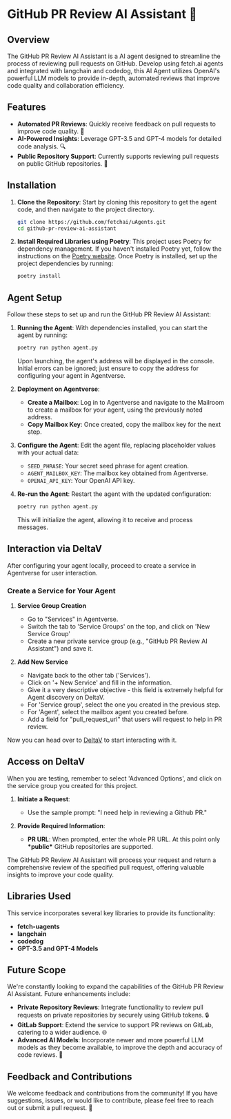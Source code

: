 # GitHub PR Review AI Assistant 🤖

## Overview

The GitHub PR Review AI Assistant is a AI agent designed to streamline the process of reviewing pull requests on GitHub.
Develop using fetch.ai agents and integrated with langchain and codedog, this AI Agent utilizes OpenAI's powerful LLM models to provide in-depth, automated reviews that improve code quality and collaboration efficiency.

## Features

- **Automated PR Reviews**: Quickly receive feedback on pull requests to improve code quality. 🚀
- **AI-Powered Insights**: Leverage GPT-3.5 and GPT-4 models for detailed code analysis. 🔍
- **Public Repository Support**: Currently supports reviewing pull requests on public GitHub repositories. 📖

## Installation

1. **Clone the Repository**: Start by cloning this repository to get the agent code, and then navigate to the project directory.

    ```bash
    git clone https://github.com/fetchai/uAgents.git
    cd github-pr-review-ai-assistant
    ```

2. **Install Required Libraries using Poetry**: This project uses Poetry for dependency management. If you haven't installed Poetry yet, follow the instructions on the [Poetry website](https://python-poetry.org/docs/#installation). Once Poetry is installed, set up the project dependencies by running:

    ```bash
    poetry install
    ```

## Agent Setup

Follow these steps to set up and run the GitHub PR Review AI Assistant:

1. **Running the Agent**: With dependencies installed, you can start the agent by running:

    ```bash
    poetry run python agent.py
    ```

    Upon launching, the agent's address will be displayed in the console. Initial errors can be ignored; just ensure to copy the address for configuring your agent in Agentverse.

2. **Deployment on Agentverse**:

    - **Create a Mailbox**: Log in to Agentverse and navigate to the Mailroom to create a mailbox for your agent, using the previously noted address.
    - **Copy Mailbox Key**: Once created, copy the mailbox key for the next step.

3. **Configure the Agent**: Edit the agent file, replacing placeholder values with your actual data:

    - `SEED_PHRASE`: Your secret seed phrase for agent creation.
    - `AGENT_MAILBOX_KEY`: The mailbox key obtained from Agentverse.
    - `OPENAI_API_KEY`: Your OpenAI API key.

4. **Re-run the Agent**: Restart the agent with the updated configuration:

    ```bash
    poetry run python agent.py
    ```

    This will initialize the agent, allowing it to receive and process messages.

## Interaction via DeltaV

After configuring your agent locally, proceed to create a service in Agentverse for user interaction.

### Create a Service for Your Agent

1. **Service Group Creation**
    - Go to "Services" in Agentverse.
    - Switch the tab to 'Service Groups' on the top, and click on 'New Service Group'
    - Create a new private service group (e.g., "GitHub PR Review AI Assistant") and save it.

2. **Add New Service**

   - Navigate back to the other tab ('Services').
   - Click on '+ New Service' and fill in the information.
   - Give it a very descriptive objective - this field is extremely helpful for Agent discovery on DeltaV.
   - For 'Service group', select the one you created in the previous step.
   - For 'Agent', select the mailbox agent you created before.
   - Add a field for "pull_request_url" that users will request to help in PR review.

Now you can head over to [DeltaV](https://deltav.agentverse.ai/) to start interacting with it.

## Access on DeltaV

When you are testing, remember to select 'Advanced Options', and click on the service group you created for this project.

1. **Initiate a Request**:
   - Use the sample prompt: "I need help in reviewing a Github PR."

2. **Provide Required Information**:
   - **PR URL**: When prompted, enter the whole PR URL. At this point only **\*public\*** GitHub repositories are supported.

The GitHub PR Review AI Assistant will process your request and return a comprehensive review of the specified pull request, offering valuable insights to improve your code quality.

## Libraries Used

This service incorporates several key libraries to provide its functionality:

- **fetch-uagents**
- **langchain**
- **codedog**
- **GPT-3.5 and GPT-4 Models**

## Future Scope

We're constantly looking to expand the capabilities of the GitHub PR Review AI Assistant. Future enhancements include:

- **Private Repository Reviews**: Integrate functionality to review pull requests on private repositories by securely using GitHub tokens. 🔒
- **GitLab Support**: Extend the service to support PR reviews on GitLab, catering to a wider audience. 🌐
- **Advanced AI Models**: Incorporate newer and more powerful LLM models as they become available, to improve the depth and accuracy of code reviews. 🧠

## Feedback and Contributions

We welcome feedback and contributions from the community! If you have suggestions, issues, or would like to contribute, please feel free to reach out or submit a pull request. 🤝

